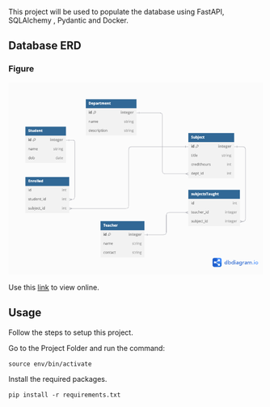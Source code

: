This project will be used to populate the database using FastAPI, SQLAlchemy , Pydantic and Docker.

## Database ERD

### Figure

![Diagram](docs/erd.png)

Use this [link](https://dbdiagram.io/d/672b3730e9daa85aca7ede61) to view online.

## Usage

Follow the steps to setup this project.

Go to the Project Folder and run the command:

```
source env/bin/activate
```

Install the required packages.

```
pip install -r requirements.txt
```
